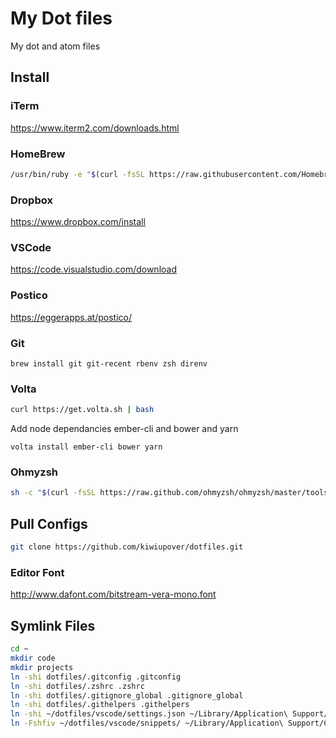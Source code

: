 # My Dot files
My dot and atom files

## Install
### iTerm
https://www.iterm2.com/downloads.html

### HomeBrew
```sh
/usr/bin/ruby -e "$(curl -fsSL https://raw.githubusercontent.com/Homebrew/install/master/install)"
```

### Dropbox
https://www.dropbox.com/install

### VSCode
https://code.visualstudio.com/download

### Postico
https://eggerapps.at/postico/


### Git
```
brew install git git-recent rbenv zsh direnv
```

### Volta
```sh
curl https://get.volta.sh | bash
```

Add node dependancies ember-cli and bower and yarn
```
volta install ember-cli bower yarn
```

### Ohmyzsh
```sh
sh -c "$(curl -fsSL https://raw.github.com/ohmyzsh/ohmyzsh/master/tools/install.sh)"
```

## Pull Configs
```sh
git clone https://github.com/kiwiupover/dotfiles.git
```

### Editor Font
http://www.dafont.com/bitstream-vera-mono.font


## Symlink Files

```sh
cd ~
mkdir code
mkdir projects
ln -shi dotfiles/.gitconfig .gitconfig
ln -shi dotfiles/.zshrc .zshrc
ln -shi dotfiles/.gitignore_global .gitignore_global
ln -shi dotfiles/.githelpers .githelpers
ln -shi ~/dotfiles/vscode/settings.json ~/Library/Application\ Support/Code/User/settings.json
ln -Fshfiv ~/dotfiles/vscode/snippets/ ~/Library/Application\ Support/Code/User
```
